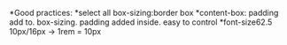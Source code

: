 *Good practices:
*select all box-sizing:border box
*content-box: padding add to. box-sizing. padding added inside. easy to control
*font-size62.5 10px/16px -> 1rem = 10px